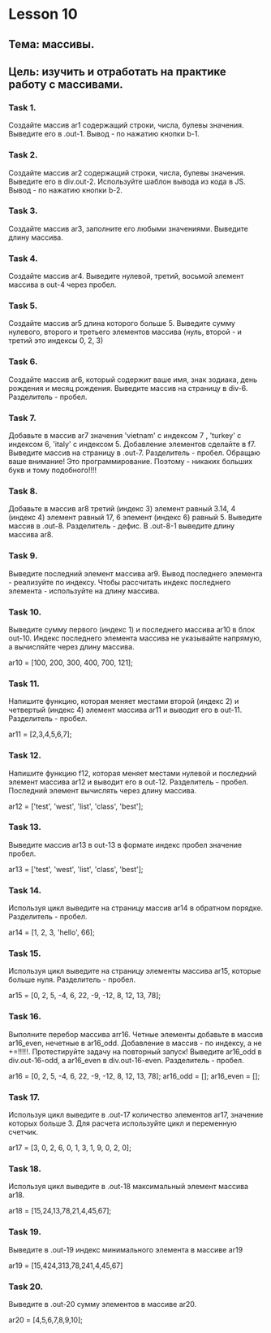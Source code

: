 # Lesson 10


## Тема: массивы.
## Цель: изучить и отработать на практике работу с массивами.

### Task 1.

Создайте массив ar1 содержащий строки, числа, булевы значения. Выведите его в .out-1. Вывод - по нажатию кнопки b-1.


### Task 2.

Создайте массив ar2 содержащий строки, числа, булевы значения. Выведите его в div.out-2. Используйте шаблон вывода из кода в JS. Вывод - по нажатию кнопки b-2.


### Task 3.

Создайте массив ar3, заполните его любыми значениями. Выведите длину массива.


### Task 4.

Создайте массив ar4. Выведите нулевой, третий, восьмой элемент массива в out-4 через пробел.


### Task 5.

Создайте массив ar5 длина которого больше 5. Выведите сумму нулевого, второго и третьего элементов массива (нуль, второй - и третий это индексы 0, 2, 3)


### Task 6.

Создайте массив ar6, который содержит ваше имя, знак зодиака, день рождения и месяц рождения. Выведите массив на страницу в div-6. Разделитель - пробел.


### Task 7.

Добавьте в массив ar7 значения 'vietnam' с индексом 7 , 'turkey' с индексом 6, 'italy' с индексом 5. Добавление элементов сделайте в f7. Выведите массив на страницу в .out-7. Разделитель - пробел. Обращаю ваше внимание! Это программирование. Поэтому - никаких больших букв и тому подобного!!!!


### Task 8.

Добавьте в массив ar8 третий (индекс 3) элемент равный 3.14, 4 (индекс 4) элемент равный 17, 6 элемент (индекс 6) равный 5. Выведите массив в .out-8. Разделитель - дефис. В .out-8-1 выведите длину массива ar8.


### Task 9.

Выведите последний элемент массива ar9. Вывод последнего элемента - реализуйте по индексу. Чтобы рассчитать индекс последнего элемента - используйте на длину массива.


### Task 10.

Выведите сумму первого (индекс 1) и последнего массива ar10 в блок out-10. Индекс последнего элемента массива не указывайте напрямую, а вычисляйте через длину массива.

ar10 = [100, 200, 300, 400, 700, 121];

### Task 11.

Напишите функцию, которая меняет местами второй (индекс 2) и четвертый (индекс 4) элемент массива ar11 и выводит его в out-11. Разделитель - пробел.

ar11 = [2,3,4,5,6,7];

### Task 12.

Напишите функцию f12, которая меняет местами нулевой и последний элемент массива ar12 и выводит его в out-12. Разделитель - пробел. Последний элемент вычислять через длину массива.

ar12 = ['test', 'west', 'list', 'class', 'best'];

### Task 13.

Выведите массив ar13 в out-13 в формате индекс пробел значение пробел.

ar13 = ['test', 'west', 'list', 'class', 'best'];

### Task 14.

Используя цикл выведите на страницу массив ar14 в обратном порядке. Разделитель - пробел.

ar14 = [1, 2, 3, 'hello', 66];

### Task 15.

Используя цикл выведите на страницу элементы массива ar15, которые больше нуля. Разделитель - пробел.

ar15 = [0, 2, 5, -4, 6, 22, -9, -12, 8, 12, 13, 78];

### Task 16.

Выполните перебор массива arr16. Четные элементы добавьте в массив ar16_even, нечетные в ar16_odd. Добавление в массив - по индексу, а не +=!!!!!. Протестируйте задачу на повторный запуск! Выведите ar16_odd в div.out-16-odd, а ar16_even в div.out-16-even. Разделитель - пробел.

ar16 = [0, 2, 5, -4, 6, 22, -9, -12, 8, 12, 13, 78];
ar16_odd = [];
ar16_even = [];


### Task 17.

Используя цикл выведите в .out-17 количество элементов ar17, значение которых больше 3. Для расчета используйте цикл и переменную счетчик.

ar17 =  [3, 0, 2, 6, 0, 1, 3, 1, 9, 0, 2, 0];

### Task 18.

Используя цикл выведите в .out-18 максимальный элемент массива ar18.

ar18 =  [15,24,13,78,21,4,45,67];

### Task 19.

Выведите в .out-19 индекс минимального элемента в массиве ar19

ar19 =  [15,424,313,78,241,4,45,67]

### Task 20.

Выведите в .out-20 сумму элементов в массиве ar20.

ar20 =  [4,5,6,7,8,9,10];
